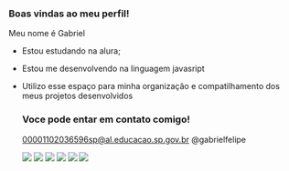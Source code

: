### Boas vindas ao meu perfil!

Meu nome é Gabriel

- Estou estudando na alura;
- Estou me desenvolvendo na linguagem javasript
- Utilizo esse espaço para minha organização e compatilhamento dos meus projetos desenvolvidos

  ### Voce pode entar em contato comigo!

  00001102036596sp@al.educacao.sp.gov.br
  @gabrielfelipe

  ![](https://tenor.com/pt-BR/view/flauta-vou-pro-sereno-arcoíris-musico-show-gif-17114749)
  ![](https://tenor.com/pt-BR/view/playing-music-mei-lee-turning-red-music-class-playing-flute-gif-23989138)
  ![](https://tenor.com/pt-BR/view/walking-anime-gif-18249661084189965779)
  ![](https://tenor.com/pt-BR/view/stephen-curry-gif-25553261)
  ![](https://media.giphy.com/media/AHZ0oQ3oWURK8SFZjd/giphy.gif?cid=790b76112v0gyfm4030oijirz5bz0qtuqsxz8krplp5ckgq7&ep=v1_gifs_search&rid=giphy.gif&ct=g)
  ![](https://media.giphy.com/media/v1.Y2lkPTc5MGI3NjExdGV6d3VhNnZqdWpmZmE0am4yYTU2ZjY0cXVyajNwdzh6eng0ZWduZyZlcD12MV9naWZzX3NlYXJjaCZjdD1n/B5GTBlPqoixZwYJRgQ/giphy.gif)
